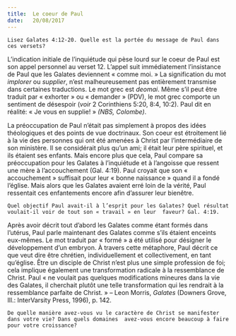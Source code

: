 ```yaml
---
title:  Le coeur de Paul
date:   20/08/2017
---
```


`Lisez Galates 4:12-20. Quelle est la portée du message de Paul dans ces versets?`

L’indication initiale de l’inquiétude qui pèse lourd sur le coeur de Paul est son appel personnel au verset 12.  L’appel suit immédiatement l’insistance de Paul que les Galates deviennent « comme moi. » La signification du  mot *implorer* ou *supplier*, n’est malheureusement pas entièrement transmise dans certaines traductions. Le mot  grec est *deomai*. Même s’il peut être traduit par « exhorter » ou « demander » (PDV), le mot grec comporte un  sentiment de désespoir (*voir* 2 Corinthiens 5:20, 8:4, 10:2). Paul dit en réalité: « Je vous en supplie! » *(NBS,  Colombe)*. 

La préoccupation de Paul n’était pas simplement à propos des idées théologiques et des points de vue  doctrinaux. Son coeur est étroitement lié à la vie des personnes qui ont été amenées à Christ par  l’intermédiaire de son ministère. Il se considérait plus qu’un ami; il était leur père spirituel, et ils étaient ses enfants. Mais encore plus que cela, Paul compare sa préoccupation pour les Galates à l’inquiétude et à  l’angoisse que ressent une mère à l’accouchement (Gal. 4:19). Paul croyait que son « accouchement » suffisait  pour leur « bonne naissance » quand il a fondé l’église. Mais alors que les Galates avaient erré loin de la vérité,  Paul ressentait ces enfantements encore afin d’assurer leur bienêtre. 

`Quel objectif Paul avait-il à l’esprit pour les Galates? Quel résultat voulait-il voir de tout son « travail » en leur  faveur? Gal. 4:19.`

Après avoir décrit tout d’abord les Galates comme étant formés dans l’utérus, Paul parle maintenant des Galates  comme s’ils étaient enceints eux-mêmes. Le mot traduit par « formé » a été utilisé pour désigner le développement d’un embryon. À travers cette métaphore, Paul décrit ce que veut dire être chrétien,  individuellement et collectivement, en tant qu’église. Être un disciple de Christ n’est plus une simple profession  de foi; cela implique également une transformation radicale à la ressemblance de Christ. Paul « ne voulait pas  quelques modifications mineures dans la vie des Galates, il cherchait plutôt une telle transformation qui les rendrait à la ressemblance parfaite de Christ. » – Leon Morris, *Galates* (Downers Grove, Ill.: InterVarsity Press,  1996), p. 142. 

`De quelle manière avez-vous vu le caractère de Christ se manifester dans votre vie? Dans quels domaines  avez-vous encore beaucoup à faire pour votre croissance?`